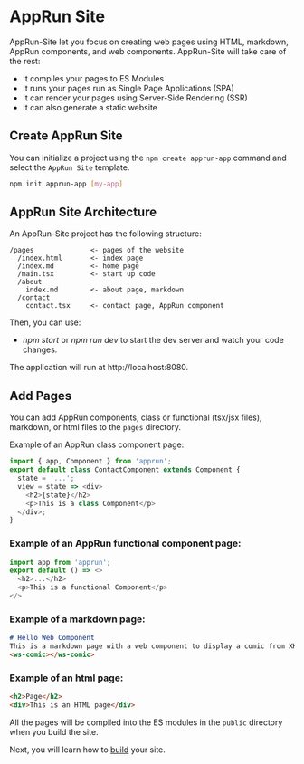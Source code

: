 # AppRun Site

AppRun-Site let you focus on creating web pages using HTML, markdown, AppRun components, and web components. AppRun-Site will take care of the rest:

* It compiles your pages to ES Modules
* It runs your pages run as Single Page Applications (SPA)
* It can render your pages using Server-Side Rendering (SSR)
* It can also generate a static website


## Create AppRun Site

You can initialize a project using the `npm create apprun-app` command and select the `AppRun Site` template.


```sh
npm init apprun-app [my-app]
```

## AppRun Site Architecture

An AppRun-Site project has the following structure:

```
/pages              <- pages of the website
  /index.html       <- index page
  /index.md         <- home page
  /main.tsx         <- start up code
  /about
    index.md        <- about page, markdown
  /contact
    contact.tsx     <- contact page, AppRun component
```

Then, you can use:

* _npm start_ or _npm run dev_ to start the dev server and watch your code changes.

The application will run at http://localhost:8080.


## Add Pages

You can add AppRun components, class or functional (tsx/jsx files), markdown, or html files to the `pages` directory.

Example of an AppRun class component page:
```javascript
import { app, Component } from 'apprun';
export default class ContactComponent extends Component {
  state = '...';
  view = state => <div>
    <h2>{state}</h2>
    <p>This is a class Component</p>
  </div>;
}
```

### Example of an AppRun functional component page:
```javascript
import app from 'apprun';
export default () => <>
  <h2>...</h2>
  <p>This is a functional Component</p>
</>
```

### Example of a markdown page:
```markdown
# Hello Web Component
This is a markdown page with a web component to display a comic from XKCD
<ws-comic></ws-comic>
```

### Example of an html page:
```html
<h2>Page</h2>
<div>This is an HTML page</div>
```

All the pages will be compiled into the ES modules in the `public` directory when you build the site.

Next, you will learn how to [build](apprun-site-build.md) your site.

